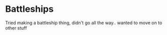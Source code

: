 # Battleships

Tried making a battleship thing, didn't go all the way.. wanted to move on to other stuff